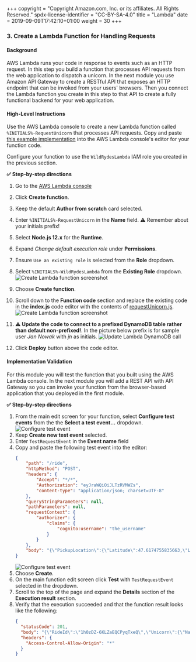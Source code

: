 +++
copyright = "Copyright Amazon.com, Inc. or its affiliates. All Rights Reserved."
spdx-license-identifier = "CC-BY-SA-4.0"
title = "Lambda"
date = 2019-09-09T17:42:10+01:00
weight = 30
+++

### 3. Create a Lambda Function for Handling Requests

#### Background

AWS Lambda runs your code in response to events such as an HTTP request. In this step you build a function that processes API requests from the web application to dispatch a unicorn. In the next module you use Amazon API Gateway to create a RESTful API that exposes an HTTP endpoint that can be invoked from your users' browsers. Then you connect the Lambda function you create in this step to that API to create a fully functional backend for your web application.

#### High-Level Instructions

Use the AWS Lambda console to create a new Lambda function called `%INITIALS%-RequestUnicorn` that processes API requests. Copy and paste [this example implementation](requestUnicorn.js) into the AWS Lambda console's editor for your function code.

Configure your function to use the `WildRydesLambda` IAM role you created in the previous section.

**:white_check_mark: Step-by-step directions**

1. Go to the [AWS Lambda console][lambda-console]
1. Click **Create function**.
1. Keep the default **Author from scratch** card selected.
1. Enter `%INITIALS%-RequestUnicorn` in the **Name** field. **:warning:** Remember about your initials prefix!
1. Select **Node.js 12.x** for the **Runtime**.
1. Expand *Change default execution role* under **Permissions**.
1. Ensure `Use an existing role` is selected from the **Role** dropdown.
1. Select `%INITIALS%-WildRydesLambda` from the **Existing Role** dropdown.
    ![Create Lambda function screenshot](/aws-serverless-webapp-workshop/images/create-lambda-function.png)
1. Choose **Create function**.
1. Scroll down to the **Function code** section and replace the existing code in the **index.js** code editor with the contents of [requestUnicorn.js](requestUnicorn.js).
    ![Create Lambda function screenshot](/aws-serverless-webapp-workshop/images/create-lambda-function-code.png)
1. **:warning: Update the code to connect to a prefixed DynamoDB table rather than default non-prefixed!**. In the picture below prefix is for sample user *Jan Nowak* with *jn* as initials.
    ![Update Lambda DynamoDB call](/aws-serverless-webapp-workshop/images/update-lambda-function-code.png)

1. Click **Deploy** button above the code editor.

#### Implementation Validation

For this module you will test the function that you built using the AWS Lambda console. In the next module you will add a REST API with API Gateway so you can invoke your function from the browser-based application that you deployed in the first module.

**:white_check_mark: Step-by-step directions**

1. From the main edit screen for your function, select **Configure test events** from the the **Select a test event...** dropdown.
    ![Configure test event](/aws-serverless-webapp-workshop/images/configure-test-event.png)
1. Keep **Create new test event** selected.
1. Enter `TestRequestEvent` in the **Event name** field
1. Copy and paste the following test event into the editor:
    ```JSON
    {
        "path": "/ride",
        "httpMethod": "POST",
        "headers": {
            "Accept": "*/*",
            "Authorization": "eyJraWQiOiJLTzRVMWZs",
            "content-type": "application/json; charset=UTF-8"
        },
        "queryStringParameters": null,
        "pathParameters": null,
        "requestContext": {
            "authorizer": {
                "claims": {
                    "cognito:username": "the_username"
                }
            }
        },
        "body": "{\"PickupLocation\":{\"Latitude\":47.6174755835663,\"Longitude\":-122.28837066650185}}"
    }
    ```
    ![Configure test event](/aws-serverless-webapp-workshop/images/configure-test-event-2.png)
1. Choose **Create**.
1. On the main function edit screen click **Test** with `TestRequestEvent` selected in the dropdown.   
1. Scroll to the top of the page and expand the **Details** section of the **Execution result** section.
1. Verify that the execution succeeded and that the function result looks like the following:
    ```JSON
    {
      "statusCode": 201,
      "body": "{\"RideId\":\"1h0zDZ-6KLZaEQCPyqTxeQ\",\"Unicorn\":{\"Name\":\"Shadowfax\",\"Color\":\"White\",\"Gender\":\"Male\"},\"UnicornName\":\"Shadowfax\",\"Eta\":\"30 seconds\",\"Rider\":\"the_username\"}",
      "headers": {
        "Access-Control-Allow-Origin": "*"
      }
    }
    ```

[lambda-console]: https://console.aws.amazon.com/lambda/home
